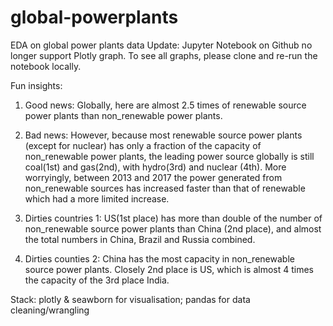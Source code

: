 # global-powerplants
EDA on global power plants data
Update: Jupyter Notebook on Github no longer support Plotly graph. To see all graphs, please clone and re-run the notebook locally.

Fun insights:

1. Good news: Globally, here are almost 2.5 times of renewable source power plants than non_renewable power plants.

2. Bad news: However, because most renewable source power plants (except for nuclear) has only a fraction of the capacity of non_renewable power plants, the leading power source globally is still coal(1st) and gas(2nd), with hydro(3rd) and nuclear (4th). More worryingly, between 2013 and 2017 the power generated from non_renewable sources has increased faster than that of renewable which had a more limited increase.

3. Dirties countries 1: US(1st place) has more than double of the number of non_renewable source power plants than China (2nd place), and almost the total numbers in China, Brazil and Russia combined.

4. Dirties counties 2: China has the most capacity in non_renewable source power plants. Closely 2nd place is US, which is almost 4 times the capacity of the 3rd place India.

Stack: plotly & seawborn for visualisation; pandas for data cleaning/wrangling
